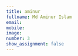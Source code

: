 ```yaml
---
title: aminur
fullname: Md Aminur Islam
email: 
mobile:
image:
number: 3
show_assignment: false
---
```


